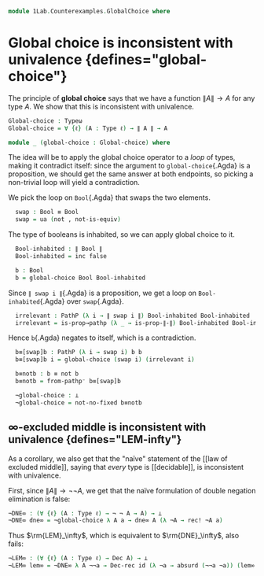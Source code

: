 <!--
```agda
open import 1Lab.Prelude

open import Data.Bool
open import Data.Dec
```
-->

```agda
module 1Lab.Counterexamples.GlobalChoice where
```

# Global choice is inconsistent with univalence {defines="global-choice"}

The principle of **global choice** says that we have a function $\| A \| \to A$ for
any type $A$. We show that this is inconsistent with univalence.

```agda
Global-choice : Typeω
Global-choice = ∀ {ℓ} (A : Type ℓ) → ∥ A ∥ → A

module _ (global-choice : Global-choice) where
```

The idea will be to apply the global choice operator to a *loop* of types, making
it contradict itself: since the argument to `global-choice`{.Agda} is a proposition,
we should get the same answer at both endpoints, so picking a non-trivial loop
will yield a contradiction.

We pick the loop on `Bool`{.Agda} that swaps the two elements.

```agda
  swap : Bool ≡ Bool
  swap = ua (not , not-is-equiv)
```

The type of booleans is inhabited, so we can apply global choice to it.

```agda
  Bool-inhabited : ∥ Bool ∥
  Bool-inhabited = inc false

  b : Bool
  b = global-choice Bool Bool-inhabited
```

Since `∥ swap i ∥`{.Agda} is a proposition, we get a loop on `Bool-inhabited`{.Agda}
over `swap`{.Agda}.

```agda
  irrelevant : PathP (λ i → ∥ swap i ∥) Bool-inhabited Bool-inhabited
  irrelevant = is-prop→pathp (λ _ → is-prop-∥-∥) Bool-inhabited Bool-inhabited
```

Hence `b`{.Agda} negates to itself, which is a contradiction.

```agda
  b≡[swap]b : PathP (λ i → swap i) b b
  b≡[swap]b i = global-choice (swap i) (irrelevant i)

  b≡notb : b ≡ not b
  b≡notb = from-pathp⁻ b≡[swap]b

  ¬global-choice : ⊥
  ¬global-choice = not-no-fixed b≡notb
```

## ∞-excluded middle is inconsistent with univalence {defines="LEM-infty"}

As a corollary, we also get that the "naïve" statement of the [[law of excluded
middle]], saying that *every* type is [[decidable]], is inconsistent with univalence.

First, since $\| A \| \to \neg \neg A$, we get that the naïve formulation of
double negation elimination is false:

```agda
¬DNE∞ : (∀ {ℓ} (A : Type ℓ) → ¬ ¬ A → A) → ⊥
¬DNE∞ dne∞ = ¬global-choice λ A a → dne∞ A (λ ¬A → rec! ¬A a)
```

Thus $\rm{LEM}_\infty$, which is equivalent to $\rm{DNE}_\infty$, also fails:

```agda
¬LEM∞ : (∀ {ℓ} (A : Type ℓ) → Dec A) → ⊥
¬LEM∞ lem∞ = ¬DNE∞ λ A ¬¬a → Dec-rec id (λ ¬a → absurd (¬¬a ¬a)) (lem∞ A)
```
